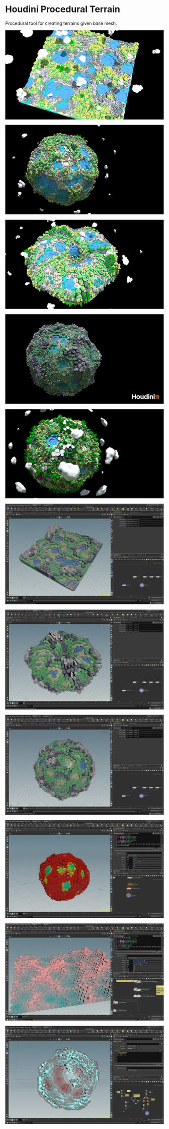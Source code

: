 # Houdini Procedural Terrain

Procedural tool for creating terrains given base mesh.

![](Gallery/6_1.jpg)

![](Gallery/6_2.jpg)

![](Gallery/6_3.jpg)

![](Gallery/5_1.jpg)

![](Gallery/5_2.jpg)

![](Gallery/4_1.png)

![](Gallery/4_2.png)

![](Gallery/4_3.png)

![](Gallery/1.png)

![](Gallery/2.png)

![](Gallery/3.png)